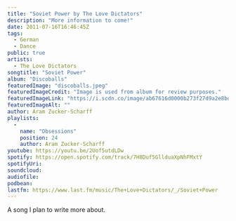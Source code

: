 ```yaml
---
title: "Soviet Power by The Love Dictators"
description: "More information to come!"
date: 2011-07-16T16:46:45Z
tags:
  - German
  - Dance
public: true
artists:
  - The Love Dictators
songtitle: "Soviet Power"
album: "Discoballs"
featuredImage: "discoballs.jpeg"
featuredImageCredit: "Image is used from album for review purposes."
featuredImageLink: "https://i.scdn.co/image/ab67616d0000b273f27d9a2e8bdf7f03b1fc4c74"
featuredImageAlt: ""
author: Aram Zucker-Scharff
playlists:
  -
    name: "Obsessions"
    position: 24
    author: Aram Zucker-Scharff
youtube: https://youtu.be/2Uof5utdLDw
spotify: https://open.spotify.com/track/7H8Duf5GllduaXpNhFMxtY
spotifyUri: 
soundcloud:
audiofile:
podbean:
lastfm: https://www.last.fm/music/The+Love+Dictators/_/Soviet+Power
---
```


A song I plan to write more about.
		
